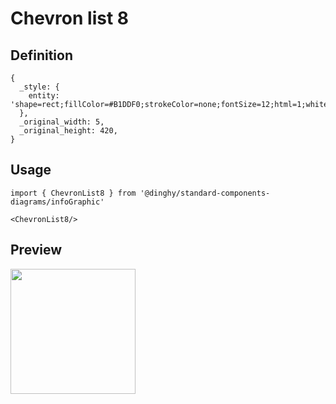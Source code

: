 # Chevron list 8

## Definition

```
{
  _style: { 
    entity: 'shape=rect;fillColor=#B1DDF0;strokeColor=none;fontSize=12;html=1;whiteSpace=wrap;align=left;verticalAlign=top;spacing=5;rounded=0;',
  },
  _original_width: 5,
  _original_height: 420,
}
```

## Usage

```
import { ChevronList8 } from '@dinghy/standard-components-diagrams/infoGraphic'

<ChevronList8/>
```

## Preview

<img src="./chevron-list-8.png" width="200"/>
